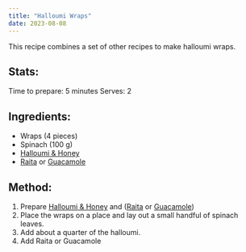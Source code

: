```yaml
---
title: "Halloumi Wraps"
date: 2023-08-08
---
```

This recipe combines a set of other recipes to make halloumi wraps.

## Stats:
Time to prepare: 5 minutes
Serves: 2

## Ingredients:
- Wraps (4 pieces)
- Spinach (100 g)
- [Halloumi & Honey](https://phorys.github.io/Food/2022/06/29/Halloumi_With_Honey.html)
- [Raita](https://phorys.github.io/Food/2023/08/08/Raita.html) or [Guacamole](https://phorys.github.io/Food/2022/06/29/Guacamole.html)


## Method:
1. Prepare [Halloumi & Honey](https://phorys.github.io/Food/2022/06/29/Halloumi_With_Honey.html) and ([Raita](https://phorys.github.io/Food/2023/08/08/Raita.html) or [Guacamole](https://phorys.github.io/Food/2022/06/29/Guacamole.html))
2. Place the wraps on a place and lay out a small handful of spinach leaves.
3. Add about a quarter of the halloumi.
4. Add Raita or Guacamole
